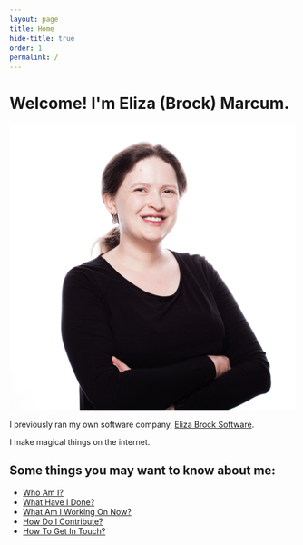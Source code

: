 ```yaml
---
layout: page
title: Home
hide-title: true
order: 1
permalink: /
---
```

# Welcome! I'm Eliza (Brock) Marcum.

<img src="/images/2018headshot.png" id="headshot" alt="Eliza Brock Marcum, smiling" />

I previously ran my own software company, <a href="https://www.elizabrocksoftware.com/">Eliza Brock Software</a>.

I make magical things on the internet.

## Some things you may want to know about me:

<nav>
  <ul>
    <li>
      <a href="/about">Who Am I?</a>
    </li>
    <li>
      <a href="/portfolio_and_resume">What Have I Done?</a>
    </li>
    <li>
      <a href="/current_projects">What Am I Working On Now?</a>
    </li>
    <li>
      <a href="/community-involvement">How Do I Contribute?</a>
    </li>
    <li>
      <a href="/social">How To Get In Touch?</a>
    </li>
  </ul>
</nav>
